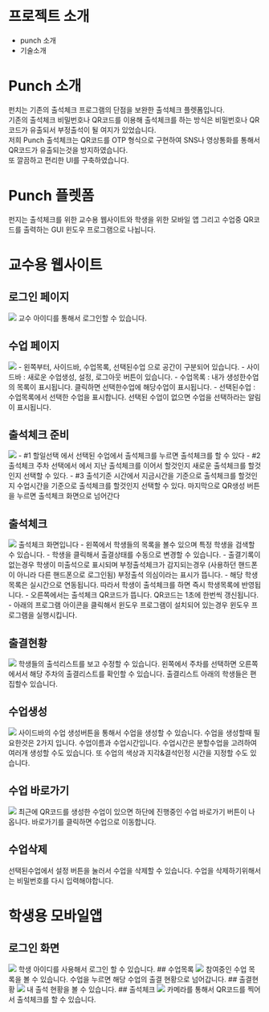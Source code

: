 # 프로젝트 소개   
* punch 소개   
* 기술소개   
   
# Punch 소개   
펀치는 기존의 출석체크 프로그램의 단점을 보완한 출석체크 플렛폼입니다.    
기존의 출석체크 비밀번호나 QR코드를 이용해 출석체크를 하는 방식은 비밀번호나 QR코드가 유출되서 부정출석이 될 여지가 있었습니다.    
저희 Punch 출석체크는 QR코드를 OTP 형식으로 구현하여 SNS나 영상통화를 통해서 QR코드가 유출되는것을 방지하였습니다.   
또 깔끔하고 편리한 UI를 구축하였습니다.   
   
# Punch 플렛폼   
펀지는 출석체크를 위한 교수용 웹사이트와 학생을 위한 모바일 앱 그리고 수업중 QR코드를 출력하는 GUI 윈도우 프로그램으로 나뉩니다.    
   
# 교수용 웹사이트   
## 로그인 페이지   
<img src="/FrontEnd/자료들/login.gif">   
교수 아이디를 통해서 로그인할 수 있습니다.  

## 수업 페이지   
<img src="/FrontEnd/자료들/ready.png">   
- 왼쪽부터, 사이드바, 수업목록, 선택된수업 으로 공간이 구분되어 있습니다.    
   - 사이드바 : 새로운 수업생성, 설정, 로그아웃 버튼이 있습니다.    
   - 수업목록 : 내가 생성한수업의 목록이 표시됩니다. 클릭하면 선택한수업에 해당수업이 표시됩니다.   
   - 선택된수업 : 수업목록에서 선택한 수업을 표시합니다. 선택된 수업이 없으면 수업을 선택하라는 알림이 표시됩니다.    

## 출석체크 준비   
<img src="/FrontEnd/자료들/qrReady.png">   
   - #1 할일선택 에서 선택된 수업에서 출석체크를 누르면 출석체크를 할 수 있다    
   - #2 출석체크 주차 선택에서 에서 지난 출석체크를 이어서 할것인지 새로운 출석체크를 할것인지 선택할 수 있다.   
   - #3 출석기준 시간에서 지금시간을 기준으로 출석체크를 할것인지 수업시간을 기준으로 출석체크를 할것인지 선택할 수 있다.   
마지막으로 QR생성 버튼을 누르면 출석체크 화면으로 넘어간다    
   
## 출석체크   
<img src="/FrontEnd/자료들/qrmaker.gif">   
출석체크 화면입니다 
- 왼쪽에서 학생들의 목록을 볼수 있으며 특정 학생을 검색할 수 있습니다.
 - 학생을 클릭해서 출결상태를 수동으로 변경할 수 있습니다.
 - 출결기록이 없는경우 학생이 미출석으로 표시되며 부정출석체크가 감지되는경우 (사용하던 핸드폰이 아니라 다른 핸드폰으로 로그인됨) 부정출석 의심이라는 표시가 뜹니다.
 - 해당 학생목록은 실시간으로 연동됩니다. 따라서 학생이 출석체크를 하면 즉시 학생목록에 반영됩니다.
- 오른쪽에서는 출석체크 QR코드가 뜹니다. QR코드는 1초에 한번씩 갱신됩니다. 
 - 아래의 프로그램 아이콘을 클릭해서 윈도우 프로그램이 설치되어 있는경우 윈도우 프로그램을 실행시킵니다.
 
## 출결현황
<img src="/FrontEnd/자료들/list.png">   
학생들의 출석리스트를 보고 수정할 수 있습니다.   
왼쪽에서 주차를 선택하면 오른쪽에서서 해당 주차의 출결리스트를 확인할 수 있습니다.   
출결리스트 아래의 학생들은 편집할수 있습니다.   

## 수업생성
<img src="/FrontEnd/자료들/make.gif">   
사이드바의 수업 생성버튼을 통해서 수업을 생성할 수 있습니다. 
수업을 생성할때 필요한것은 2가지 입니다. 수업이름과 수업시간입니다. 수업시간은 분할수업을 고려하여 여러개 생성할 수도 있습니다. 
또 수업의 색상과 지각&결석인정 시간을 지정할 수도 있습니다. 

## 수업 바로가기
<img src="/FrontEnd/자료들/go.gif">   
최근에 QR코드를 생성한 수업이 있으면 하단에 진행중인 수업 바로가기 버튼이 나옵니다.   
바로가기를 클릭하면 수업으로 이동합니다.

## 수업삭제
선택된수업에서 설정 버튼을 눌러서 수업을 삭제할 수 있습니다.
수업을 삭제하기위해서는 비밀번호를 다시 입력해야합니다.

# 학생용 모바일앱   
## 로그인 화면
<img src="/FrontEnd/자료들/mlogin.png">   
학생 아이디를 사용해서 로그인 할 수 있습니다.
## 수업목록
<img src="/FrontEnd/자료들/mmain.png"> 
참여중인 수업 목록을 볼 수 있습니다. 수업을 누르면 해당 수업의 출결 현황으로 넘어갑니다.
## 출결현황
<img src="/FrontEnd/자료들/mlist.png">   
내 출석 현황을 볼 수 있습니다.
## 출석체크
<img src="/FrontEnd/자료들/mQR.png">
카메라를 통해서 QR코드를 찍어서 출석체크를 할 수 있습니다.
